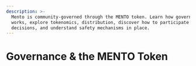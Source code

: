 ```yaml
---
description: >-
  Mento is community-governed through the MENTO token. Learn how governance
  works, explore tokenomics, distribution, discover how to participate in
  decisions, and understand safety mechanisms in place.
---
```


# Governance & the MENTO Token

